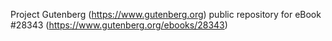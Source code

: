 Project Gutenberg (https://www.gutenberg.org) public repository for eBook #28343 (https://www.gutenberg.org/ebooks/28343)
